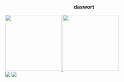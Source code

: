 ### <div align="center">daswort</div>

<div align="left">
  <a href="https://github.com/daswort">
  <img height="180em" src="https://github-stats-daswort.vercel.app/api?username=daswort&show_icons=true&theme=react&include_all_commits=true&count_private=true"/>
  <img height="180em" src="https://github-stats-daswort.vercel.app/api/top-langs/?username=daswort&layout=compact&langs_count=7&theme=react"/>
</div>

<div align="left"> 
  <a href="mailto:firstcommand@gmail.com"><img src="https://img.shields.io/badge/-Gmail-%23333?style=for-the-badge&logo=gmail&logoColor=white" target="_blank"></a>
  <a href="https://www.linkedin.com/in/jacob-vidal-b251491a6" target="_blank"><img src="https://img.shields.io/badge/-LinkedIn-%230077B5?style=for-the-badge&logo=linkedin&logoColor=white" target="_blank"></a> 
</div> 
